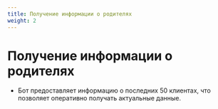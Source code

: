 ```yaml
---
title: Получение информации о родителях
weight: 2
---
```


# Получение информации о родителях

- Бот предоставляет информацию о последних 50 клиентах, что позволяет оперативно получать актуальные данные.

